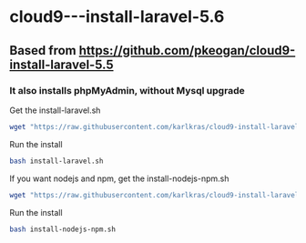 # cloud9---install-laravel-5.6

## Based from https://github.com/pkeogan/cloud9-install-laravel-5.5                     

### It also installs phpMyAdmin, without Mysql upgrade


Get the install-laravel.sh
```sh
wget "https://raw.githubusercontent.com/karlkras/cloud9-install-laravel-5.5/master/install-laravel.sh"
```

Run the install
```sh
bash install-laravel.sh
```
If you want nodejs and npm, get the install-nodejs-npm.sh 
```sh
wget "https://raw.githubusercontent.com/karlkras/cloud9-install-laravel-5.5/master/install-nodejs-npm.sh"
```
Run the install

```sh
bash install-nodejs-npm.sh
```
